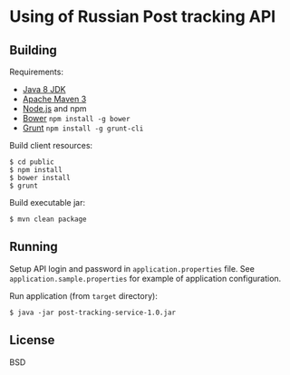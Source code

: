 Using of Russian Post tracking API
==================================

Building
--------

Requirements:

* [Java 8 JDK](http://www.oracle.com/technetwork/java/index.html)
* [Apache Maven 3](https://maven.apache.org/)
* [Node.js](https://nodejs.org) and npm
* [Bower](http://bower.io) `npm install -g bower`
* [Grunt](https://www.npmjs.com/package/grunt-cli) `npm install -g grunt-cli`

Build client resources:

    $ cd public
    $ npm install
    $ bower install
    $ grunt

Build executable jar:

    $ mvn clean package

Running
-------

Setup API login and password in `application.properties` file.
See `application.sample.properties` for example of application configuration.

Run application (from `target` directory):

    $ java -jar post-tracking-service-1.0.jar

License
-------

BSD
